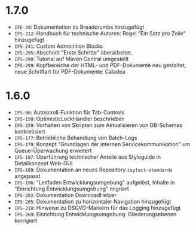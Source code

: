 # 1.7.0
- `IFE-39`: Dokumentation zu Breadcrumbs hinzugefügt
- `IFS-212`: Handbuch für technische Autoren: Regel "Ein Satz pro Zeile" hinzugefügt
- `IFS-241`: Custom Admonition Blocks
- `IFS-295`: Abschnitt "Erste Schritte" überarbeitet.
- `IFS-298`: Tutorial auf Maven Central umgestellt
- `IFS-299`: Kopfbereiche der HTML- und PDF-Dokumente neu gestaltet, neue Schriftart für PDF-Dokumente: Caladea 

# 1.6.0
- `IFS-96`: Autoscroll-Funktion für Tab-Controls
- `IFS-150`: OptimisticLockHandler beschrieben
- `IFS-159`: Vorhalten von Skripten zum Aktualisieren von DB-Schemas konkretisiert 
- `IFS-177`: Betriebliche Behandlung von Batch-Logs
- `IFS-179`: Konzept "Grundlagen der internen Servicekommunikation" um Queue-Überwachung erweitert
- `IFS-187`: Überführung technischer Anteile aus Styleguide in Detailkonzept Web-GUI
- `IFS-189`: Dokumentation an neues Repository `isyfact-standards` angepasst
- `IFS-196`: "Leitfaden Entwicklungsumgebung" aufgelöst, Inhalte in "Einrichtung Entwicklungsumgebung" migriert
- `IFS-202`: Dokumentation DownloadHelper
- `IFS-205`: Dokumentation zu horizontaler Navigation hinzugefügt
- `IFS-218`: Hinweise zu DSGVO-Markern für das Logging hinzugefügt
- `IFS-269`: Einrichtung Entwicklungsumgebung: Gliederungsebenen korrigiert